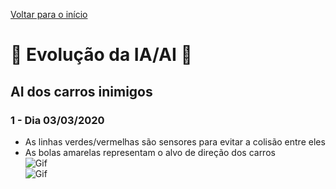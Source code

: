 [Voltar para o início](../README.md)
# :robot: Evolução da IA/AI :robot:
## AI dos carros inimigos
### 1 - Dia 03/03/2020
* As linhas verdes/vermelhas são sensores para evitar a colisão entre eles
* As bolas amarelas representam o alvo de direção dos carros<br/>
![Gif](https://media.giphy.com/media/XHSXIjgM3tp3gPEZ9S/giphy.gif)<br/>
![Gif](https://media.giphy.com/media/hQQoTPUdUPSU9qVy70/giphy.gif)

